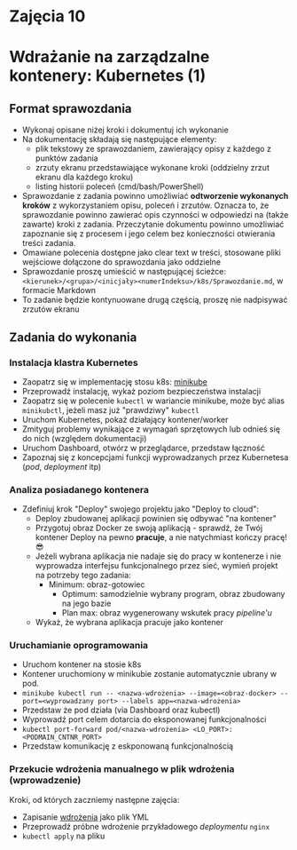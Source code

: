 # Zajęcia 10

# Wdrażanie na zarządzalne kontenery: Kubernetes (1)
## Format sprawozdania
- Wykonaj opisane niżej kroki i dokumentuj ich wykonanie
- Na dokumentację składają się następujące elementy:
  - plik tekstowy ze sprawozdaniem, zawierający opisy z każdego z punktów zadania
  - zrzuty ekranu przedstawiające wykonane kroki (oddzielny zrzut ekranu dla każdego kroku)
  - listing historii poleceń (cmd/bash/PowerShell)
- Sprawozdanie z zadania powinno umożliwiać **odtworzenie wykonanych kroków** z wykorzystaniem opisu, poleceń i zrzutów. Oznacza to, że sprawozdanie powinno zawierać opis czynności w odpowiedzi na (także zawarte) kroki z zadania. Przeczytanie dokumentu powinno umożliwiać zapoznanie się z procesem i jego celem bez konieczności otwierania treści zadania.
- Omawiane polecenia dostępne jako clear text w treści, stosowane pliki wejściowe dołączone do sprawozdania jako oddzielne
- Sprawozdanie proszę umieścić w następującej ścieżce: ```<kierunek>/<grupa>/<inicjały><numerIndeksu>/k8s/Sprawozdanie.md```, w formacie Markdown
- To zadanie będzie kontynuowane drugą częścią, proszę nie nadpisywać zrzutów ekranu

## Zadania do wykonania
### Instalacja klastra Kubernetes
 * Zaopatrz się w implementację stosu k8s: [minikube](https://minikube.sigs.k8s.io/docs/start/)
 * Przeprowadź instalację, wykaż poziom bezpieczeństwa instalacji
 * Zaopatrz się w polecenie `kubectl` w wariancie minikube, może być alias `minikubctl`, jeżeli masz już "prawdziwy" `kubectl`
 * Uruchom Kubernetes, pokaż działający kontener/worker
 * Zmityguj problemy wynikające z wymagań sprzętowych lub odnieś się do nich (względem dokumentacji)
 * Uruchom Dashboard, otwórz w przeglądarce, przedstaw łączność
 * Zapoznaj się z koncepcjami funkcji wyprowadzanych przez Kubernetesa (*pod*, *deployment* itp)
 
### Analiza posiadanego kontenera
 * Zdefiniuj krok "Deploy" swojego projektu jako "Deploy to cloud":
   * Deploy zbudowanej aplikacji powinien się odbywać "na kontener"
   * Przygotuj obraz Docker ze swoją aplikacją - sprawdź, że Twój kontener Deploy na pewno **pracuje**, a nie natychmiast kończy pracę! 😎
   * Jeżeli wybrana aplikacja nie nadaje się do pracy w kontenerze i nie wyprowadza interfejsu funkcjonalnego przez sieć, wymień projekt na potrzeby tego zadania:
     * Minimum: obraz-gotowiec
	   * Optimum: samodzielnie wybrany program, obraz zbudowany na jego bazie
	   * Plan max: obraz wygenerowany wskutek pracy *pipeline'u*
   * Wykaż, że wybrana aplikacja pracuje jako kontener
   
### Uruchamianie oprogramowania
 * Uruchom kontener na stosie k8s
 * Kontener uruchomiony w minikubie zostanie automatycznie ubrany w pod.
 * ```minikube kubectl run -- <nazwa-wdrożenia> --image=<obraz-docker> --port=<wyprowadzany port> --labels app=<nazwa-wdrożenia>```
 * Przedstaw że pod działa (via Dashboard oraz kubectl)
 * Wyprowadź port celem dotarcia do eksponowanej funkcjonalności
 * ```kubectl port-forward pod/<nazwa-wdrożenia> <LO_PORT>:<PODMAIN_CNTNR_PORT> ```
 * Przedstaw komunikację z eskponowaną funkcjonalnością
 
### Przekucie wdrożenia manualnego w plik wdrożenia (wprowadzenie)
Kroki, od których zaczniemy następne zajęcia:
 * Zapisanie [wdrożenia](https://kubernetes.io/docs/concepts/workloads/controllers/deployment/) jako plik YML
 * Przeprowadź próbne wdrożenie przykładowego *deploymentu* `nginx`
 * ```kubectl apply``` na pliku
